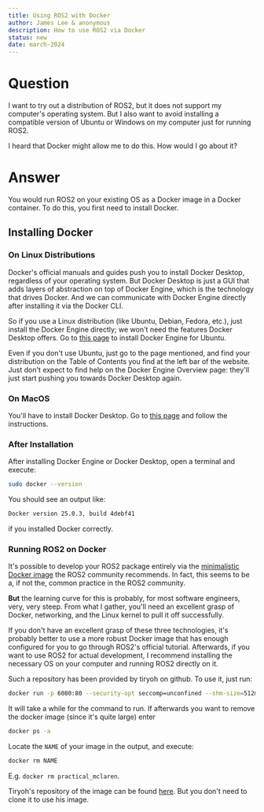```yaml
---
title: Using ROS2 with Docker 
author: James Lee & anonymous
description: How to use ROS2 via Docker 
status: new 
date: march-2024
---
```


# Question

I want to try out a distribution of ROS2, but it does not support my
computer's operating system. But I also want to avoid installing a
compatible version of Ubuntu or Windows on my computer just for running
ROS2.

I heard that Docker might allow me to do this. How would I go about it?

# Answer

You would run ROS2 on your existing OS as a Docker image in a Docker
container. To do this, you first need to install Docker.

## Installing Docker

### On Linux Distributions 

Docker's official manuals and guides push you to install Docker
Desktop, regardless of your operating system. But Docker Desktop is
just a GUI that adds layers of abstraction on top of Docker Engine,
which is the technology that drives Docker. And we can communicate with
Docker Engine directly after installing it via the Docker CLI.

So if you use a Linux distribution (like Ubuntu, Debian, Fedora, etc.),
just install the Docker Engine directly; we won't need the features
Docker Desktop offers. Go to [this
page](https://docs.docker.com/engine/install/ubuntu) to install Docker
Engine for Ubuntu. 

Even if you don't use Ubuntu, just go to the page mentioned, and find
your distribution on the Table of Contents you find at the left bar of
the website. Just don't expect to find help on the Docker Engine
Overview page: they'll just start pushing you towards Docker Desktop
again. 

### On MacOS

You'll have to install Docker Desktop. Go to [this
page](https://docs.docker.com/desktop/install/mac-install/) and follow
the instructions.

### After Installation 

After installing Docker Engine or Docker Desktop, open a terminal and
execute:

```bash
sudo docker --version
```

You should see an output like:

```bash
Docker version 25.0.3, build 4debf41
```

if you installed Docker correctly.

### Running ROS2 on Docker

It's possible to develop your ROS2 package entirely via the
[minimalistic Docker
image](https://docs.ros.org/en/iron/How-To-Guides/Run-2-nodes-in-single-or-separate-docker-containers.html)
the ROS2 community recommends. In fact, this seems to be a, if not the,
common practice in the ROS2 community.

**But** the learning curve for this is probably, for most software
engineers, very, very steep. From what I gather, you'll need an
excellent grasp of Docker, networking, and the Linux kernel to pull it
off successfully.

If you don't have an excellent grasp of these three technologies, it's
probably better to use a more robust Docker image that has enough
configured for you to go through ROS2's official tutorial. Afterwards,
if you want to use ROS2 for actual development, I recommend installing
the necessary OS on your computer and running ROS2 directly on it.

Such a repository has been provided by tiryoh on github. To use it,
just run:

```bash
docker run -p 6080:80 --security-opt seccomp=unconfined --shm-size=512m tiryoh/ros2-desktop-vnc:iron
```

It will take a while for the command to run. If afterwards you want to
remove the docker image (since it's quite large) enter

```bash
docker ps -a
```

Locate the `NAME` of your image in the output, and execute:

```bash
docker rm NAME
```

E.g. `docker rm practical_mclaren`.

Tiryoh's repository of the image can be found
[here](https://github.com/Tiryoh/docker-ros2-desktop-vnc). But you
don't need to clone it to use his image.

